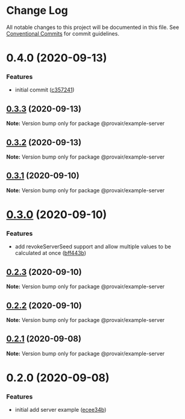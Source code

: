 # Change Log

All notable changes to this project will be documented in this file.
See [Conventional Commits](https://conventionalcommits.org) for commit guidelines.

# 0.4.0 (2020-09-13)


### Features

* initial commit ([c357241](https://gitr.net/provair/provair/commits/c357241a2ab2c33d8689329fa8857ab1a09d3c9d))





## [0.3.3](https://github.com-unknomn/provair/provair/compare/@provair/example-server@0.3.2...@provair/example-server@0.3.3) (2020-09-13)

**Note:** Version bump only for package @provair/example-server





## [0.3.2](https://github.com-unknomn/provair/provair/compare/@provair/example-server@0.3.1...@provair/example-server@0.3.2) (2020-09-13)

**Note:** Version bump only for package @provair/example-server





## [0.3.1](https://github.com-unknomn/provair/provair/compare/@provair/example-server@0.3.0...@provair/example-server@0.3.1) (2020-09-10)

**Note:** Version bump only for package @provair/example-server





# [0.3.0](https://github.com-unknomn/provair/provair/compare/@provair/example-server@0.2.3...@provair/example-server@0.3.0) (2020-09-10)


### Features

* add revokeServerSeed support and allow multiple values to be calculated at once ([bff443b](https://github.com-unknomn/provair/provair/commit/bff443bc20e39fbafa54e99d2a5e5008afb8ebaa))





## [0.2.3](https://github.com-unknomn/provair/provair/compare/@provair/example-server@0.2.2...@provair/example-server@0.2.3) (2020-09-10)

**Note:** Version bump only for package @provair/example-server





## [0.2.2](https://github.com-unknomn/provair/provair/compare/@provair/example-server@0.2.1...@provair/example-server@0.2.2) (2020-09-10)

**Note:** Version bump only for package @provair/example-server





## [0.2.1](https://github.com-unknomn/provair/provair/compare/@provair/example-server@0.2.0...@provair/example-server@0.2.1) (2020-09-08)

**Note:** Version bump only for package @provair/example-server





# 0.2.0 (2020-09-08)


### Features

* initial add server example ([ecee34b](https://github.com-unknomn/provair/provair/commit/ecee34b5fbe821d8d37c89019c0a6ef982c12b6f))
